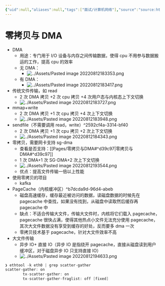 ```yaml
---
{"uid":null,"aliases":null,"tags":["面试/计算机网络"],"source":"source:https://xiaolincoding.com/os/8_network_system/zero_copy.html","created":"2022-08-12 17:53:43","updated":"2023-03-02 19:08:40","title":"零拷贝与 DMA","dg-publish":true,"permalink":"/Pages/零拷贝与DMA/","dgPassFrontmatter":true,"noteIcon":""}
---
```



# 零拷贝与 DMA

- DMA
   - 用途：专门用于 I/O 设备与内存之间传输数据，使得 cpu 不用参与数据搬运的工作，提高 cpu 的效率
   - 无 DMA：
	  - ![../Assets/Pasted image 20220812183353.png](/img/user/Assets/Pasted%20image%2020220812183353.png)
   - 有 DMA：
	  - ![../Assets/Pasted image 20220812183417.png](/img/user/Assets/Pasted%20image%2020220812183417.png)
- 传统文件传输，如 read
   - 2 次 DMA 拷贝 +2 次 cpu 拷贝 +4 次用户态与内核态上下文切换
   - ![../Assets/Pasted image 20220812183727.png](/img/user/Assets/Pasted%20image%2020220812183727.png)
- mmap+write
   - 2 次 DMA 拷贝 +1 次 cpu 拷贝 +4 次上下文切换
   - ![../Assets/Pasted image 20220812183948.png](/img/user/Assets/Pasted%20image%2020220812183948.png)
- sendfile（不需要调用 read，write）^2592cf4a-3314-bf40
   - 2 次 DMA 拷贝 +1 次 cpu 拷贝 +2 次上下文切换
   - ![../Assets/Pasted image 20220812184343.png](/img/user/Assets/Pasted%20image%2020220812184343.png)
- 零拷贝，需要网卡支持 sg-dma
   - 查看是否支持：[[Pages/零拷贝与DMA#^d39c97\|零拷贝与DMA#^d39c97]]
   - 1 次 DMA+1 次 SG-DMA+2 次上下文切换
   - ![../Assets/Pasted image 20220812193544.png](/img/user/Assets/Pasted%20image%2020220812193544.png)
   - 优点：提高文件传输一倍以上性能
- 使用零拷贝的项目
   - kafka
- PageCache（内核缓冲区）^b7dcda9d-96d4-abeb
   - 磁盘高速缓存，缓存最近被访问的数据，读磁盘数据的时候先在 pagecache 中查找，如果没有找到，从磁盘中读取然后缓存再 pagecache 中
   - 缺点：不适合传输大文件，传输大文件时，内核将它们载入 pagecache，pagecache 很快占满，使得其他热点小文件无法充分使用 pagecache，其次大文件数据没有享受到缓存的好处，反而要多 dma 一次
   - 零拷贝技术基于 pagecache，针对大文件效率不高
- 大文件传输
   - 异步 IO+ 直接 IO（异步 IO 是指绕开 pagecache，直接从磁盘读到用户缓冲区，对于磁盘异步 IO 只支持直接 IO）
   - ![../Assets/Pasted image 20220812194633.png](/img/user/Assets/Pasted%20image%2020220812194633.png)

```cpp
❯ ethtool -k eth0 | grep scatter-gather  
scatter-gather: on  
		tx-scatter-gather: on  
		tx-scatter-gather-fraglist: off [fixed]

```
